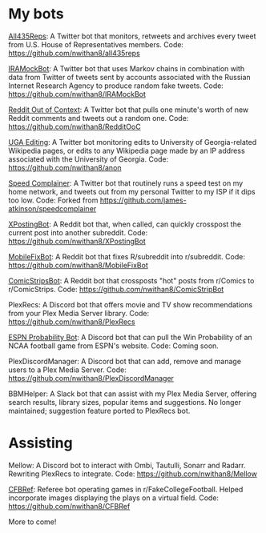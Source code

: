# My bots
<a href="https://twitter.com/All435Reps">All435Reps</a>: A Twitter bot that monitors, retweets and archives every tweet from U.S. House of Representatives members. Code: https://github.com/nwithan8/all435reps

<a href="https://twitter.com/IRAMockBot">IRAMockBot</a>: A Twitter bot that uses Markov chains in combination with data from Twitter of tweets sent by accounts associated with the Russian Internet Research Agency to produce random fake tweets. Code: https://github.com/nwithan8/IRAMockBot

<a href="https://twitter.com/RedditOoC">Reddit Out of Context</a>: A Twitter bot that pulls one minute's worth of new Reddit comments and tweets out a random one. Code: https://github.com/nwithan8/RedditOoC

<a href="https://twitter.com/UGAediting">UGA Editing</a>: A Twitter bot monitoring edits to University of Georgia-related Wikipedia pages, or edits to any Wikipedia page made by an IP address associated with the University of Georgia. Code: https://github.com/nwithan8/anon

<a href="https://twitter.com/nwithan8">Speed Complainer</a>: A Twitter bot that routinely runs a speed test on my home network, and tweets out from my personal Twitter to my ISP if it dips too low. Code: Forked from https://github.com/james-atkinson/speedcomplainer

<a href="https://www.reddit.com/user/XPostingBot">XPostingBot</a>: A Reddit bot that, when called, can quickly crosspost the current post into another subreddit. Code: https://github.com/nwithan8/XPostingBot

<a href="https://www.reddit.com/user/MobileFixBot">MobileFixBot</a>: A Reddit bot that fixes R/subreddit into r/subreddit. Code: https://github.com/nwithan8/MobileFixBot

<a href="https://www.reddit.com/user/ComicStripsBot">ComicStripsBot</a>: A Reddit bot that crossposts "hot" posts from r/Comics to r/ComicStrips. Code: https://github.com/nwithan8/ComicStripBot

PlexRecs: A Discord bot that offers movie and TV show recommendations from your Plex Media Server library. Code: https://github.com/nwithan8/PlexRecs

<a href="https://discordapp.com/oauth2/authorize?client_id=501074195019726850&scope=bot">ESPN Probability Bot</a>: A Discord bot that can pull the Win Probability of an NCAA football game from ESPN's website. Code: Coming soon.

PlexDiscordManager: A Discord bot that can add, remove and manage users to a Plex Media Server. Code: https://github.com/nwithan8/PlexDiscordManager

BBMHelper: A Slack bot that can assist with my Plex Media Server, offering search results, library sizes, popular items and suggestions. No longer maintained; suggestion feature ported to PlexRecs bot.
# Assisting
Mellow: A Discord bot to interact with Ombi, Tautulli, Sonarr and Radarr. Rewriting PlexRecs to integrate. Code: https://github.com/nwithan8/Mellow

<a href="https://www.reddit.com/r/FakeCollegeFootball/">CFBRef</a>: Referee bot operating games in r/FakeCollegeFootball. Helped incorporate images displaying the plays on a virtual field. Code: https://github.com/nwithan8/CFBRef

More to come!
